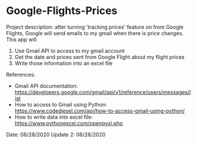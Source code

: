 # Google-Flights-Prices
Project description: after turning 'tracking prices' feature on from Google Flights, Google will send emails to my gmail when there is price changes. This app will 
  1. Use Gmail API to access to my gmail account 
  2. Get the date and prices sent from Google Flight about my flight prices
  3. Write those information into an excel file
  
References:
* Gmail API documentation: https://developers.google.com/gmail/api/v1/reference/users/messages/list
* How to access to Gmail using Python: https://www.codediesel.com/api/how-to-access-gmail-using-python/
* How to write data into excel file: https://www.pythonexcel.com/openpyxl.php

Date: 08/28/2020
Update 2: 08/28/2020
